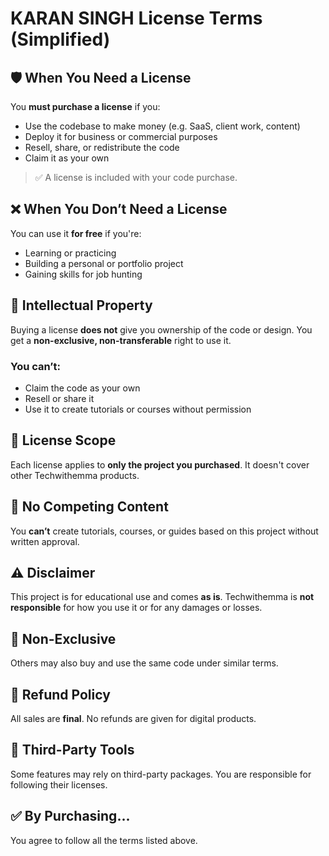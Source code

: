 # KARAN SINGH License Terms (Simplified)

## 🛡️ When You Need a License

You **must purchase a license** if you:

- Use the codebase to make money (e.g. SaaS, client work, content)
- Deploy it for business or commercial purposes
- Resell, share, or redistribute the code
- Claim it as your own

> ✅ A license is included with your code purchase.

## ❌ When You Don’t Need a License

You can use it **for free** if you're:

- Learning or practicing
- Building a personal or portfolio project
- Gaining skills for job hunting

## 📜 Intellectual Property

Buying a license **does not** give you ownership of the code or design. You get a **non-exclusive, non-transferable** right to use it.

### You **can’t**:

- Claim the code as your own
- Resell or share it
- Use it to create tutorials or courses without permission

## 🔐 License Scope

Each license applies to **only the project you purchased**. It doesn't cover other Techwithemma products.

## 🚫 No Competing Content

You **can’t** create tutorials, courses, or guides based on this project without written approval.

## ⚠️ Disclaimer

This project is for educational use and comes **as is**. Techwithemma is **not responsible** for how you use it or for any damages or losses.

## 🔁 Non-Exclusive

Others may also buy and use the same code under similar terms.

## 💸 Refund Policy

All sales are **final**. No refunds are given for digital products.

## 🧩 Third-Party Tools

Some features may rely on third-party packages. You are responsible for following their licenses.

## ✅ By Purchasing...

You agree to follow all the terms listed above.
